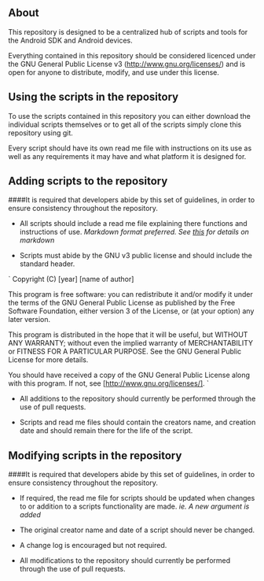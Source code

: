 About
-
This repository is designed to be a centralized hub of scripts and tools for the Android SDK and Android devices.

Everything contained in this repository should be considered licenced under the GNU General Public License v3 (http://www.gnu.org/licenses/) and is open for anyone to distribute, modify, and use under this license.

Using the scripts in the repository
-

To use the scripts contained in this repository you can either download the individual scripts themselves or to get all of the scripts simply clone this repository using git.

Every script should have its own read me file with instructions on its use as well as any requirements it may have and what platform it is designed for.

Adding scripts to the repository
-

####It is required that developers abide by this set of guidelines, in order to ensure consistency throughout the repository.

* All scripts should include a read me file explaining there functions and instructions of use. 
_Markdown format preferred. See [this](http://github.github.com/github-flavored-markdown/) for details on markdown_

* Scripts must abide by the GNU v3 public license and should include the standard header.

`
Copyright (C) [year]  [name of author]

This program is free software: you can redistribute it and/or modify
it under the terms of the GNU General Public License as published by
the Free Software Foundation, either version 3 of the License, or
(at your option) any later version.

This program is distributed in the hope that it will be useful,
but WITHOUT ANY WARRANTY; without even the implied warranty of
MERCHANTABILITY or FITNESS FOR A PARTICULAR PURPOSE.  See the
GNU General Public License for more details.

You should have received a copy of the GNU General Public License
along with this program.  If not, see [http://www.gnu.org/licenses/].
`

* All additions to the repository should currently be performed through the use of pull requests.

* Scripts and read me files should contain the creators name, and creation date and should remain there for the life of the script.

Modifying scripts in the repository
-

####It is required that developers abide by this set of guidelines, in order to ensure consistency throughout the repository.

* If required, the read me file for scripts should be updated when changes to or addition to a scripts functionality are made.
	_ie. A new argument is added_
	
* The original creator name and date of a script should never be changed.

* A change log is encouraged but not required.

* All modifications to the repository should currently be performed through the use of pull requests.